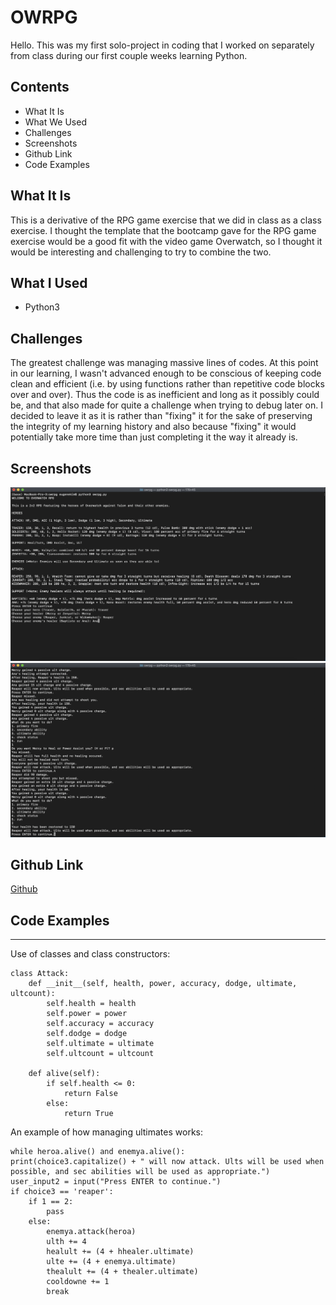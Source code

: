 # OWRPG

Hello. This was my first solo-project in coding that I worked on separately from class during our first couple weeks learning Python.

## Contents
  * What It Is
  * What We Used
  * Challenges
  * Screenshots
  * Github Link
  * Code Examples

## What It Is
This is a derivative of the RPG game exercise that we did in class as a class exercise. I thought the template that the bootcamp gave for the RPG game exercise would be a good fit with the video game Overwatch, so I thought it would be interesting and challenging to try to combine the two.

## What I Used
  * Python3

## Challenges
The greatest challenge was managing massive lines of codes. At this point in our learning, I wasn't advanced enough to be conscious of keeping code clean and efficient (i.e. by using functions rather than repetitive code blocks over and over). Thus the code is as inefficient and long as it possibly could be, and that also made for quite a challenge when trying to debug later on. I decided to leave it as it is rather than "fixing" it for the sake of preserving the integrity of my learning history and also because "fixing" it would potentially take more time than just completing it the way it already is.

## Screenshots
![alt text](https://github.com/ekim1707/owrpg/blob/master/owrpgss1.png 'owrpgss1.png')
![alt text](https://github.com/ekim1707/owrpg/blob/master/owrpgss2.png 'owrpgss2.png')

## Github Link
[Github](https://github.com/ekim1707/owrpg)

## Code Examples
---
  Use of classes and class constructors:
```
class Attack:
    def __init__(self, health, power, accuracy, dodge, ultimate, ultcount):
        self.health = health
        self.power = power
        self.accuracy = accuracy
        self.dodge = dodge
        self.ultimate = ultimate
        self.ultcount = ultcount
    
    def alive(self):
        if self.health <= 0:
            return False
        else:
            return True
```
  An example of how managing ultimates works:
```
while heroa.alive() and enemya.alive():
print(choice3.capitalize() + " will now attack. Ults will be used when possible, and sec abilities will be used as appropriate.")
user_input2 = input("Press ENTER to continue.")
if choice3 == 'reaper':
    if 1 == 2:
        pass
    else:
        enemya.attack(heroa)
        ulth += 4
        healult += (4 + hhealer.ultimate)
        ulte += (4 + enemya.ultimate)
        thealult += (4 + thealer.ultimate)
        cooldowne += 1
        break
```

